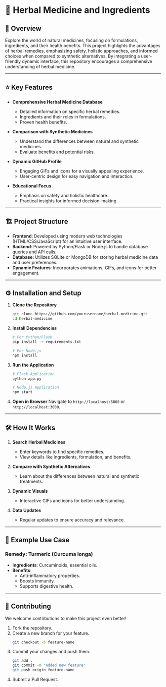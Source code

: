 # 🌿 Herbal Medicine and Ingredients

## 🧾 Overview
Explore the world of natural medicines, focusing on formulations, ingredients, and their health benefits. This project highlights the advantages of herbal remedies, emphasizing safety, holistic approaches, and informed choices when compared to synthetic alternatives. By integrating a user-friendly dynamic interface, this repository encourages a comprehensive understanding of herbal medicine.

---

## ⭐ Key Features

- **Comprehensive Herbal Medicine Database**
  - Detailed information on specific herbal remedies.
  - Ingredients and their roles in formulations.
  - Proven health benefits.

- **Comparison with Synthetic Medicines**
  - Understand the differences between natural and synthetic medicines.
  - Evaluate benefits and potential risks.

- **Dynamic GitHub Profile**
  - Engaging GIFs and icons for a visually appealing experience.
  - User-centric design for easy navigation and interaction.

- **Educational Focus**
  - Emphasis on safety and holistic healthcare.
  - Practical insights for informed decision-making.

---

## 🏗️ Project Structure

- **Frontend**: Developed using modern web technologies (HTML/CSS/JavaScript) for an intuitive user interface.
- **Backend**: Powered by Python/Flask or Node.js to handle database queries and API calls.
- **Database**: Utilizes SQLite or MongoDB for storing herbal medicine data and user preferences.
- **Dynamic Features**: Incorporates animations, GIFs, and icons for better engagement.

---

## ⚙️ Installation and Setup

1. **Clone the Repository**
   ```bash
   git clone https://github.com/yourusername/herbal-medicine.git
   cd herbal-medicine
   ```

2. **Install Dependencies**
   ```bash
   # For Python/Flask
   pip install -r requirements.txt

   # For Node.js
   npm install
   ```

3. **Run the Application**
   ```bash
   # Flask Application
   python app.py

   # Node.js Application
   npm start
   ```

4. **Open in Browser**
   Navigate to `http://localhost:5000` or `http://localhost:3000`.

---

## 🛠️ How It Works

1. **Search Herbal Medicines**
   - Enter keywords to find specific remedies.
   - View details like ingredients, formulation, and benefits.

2. **Compare with Synthetic Alternatives**
   - Learn about the differences between natural and synthetic treatments.

3. **Dynamic Visuals**
   - Interactive GIFs and icons for better understanding.

4. **Data Updates**
   - Regular updates to ensure accuracy and relevance.

---

## 🌟 Example Use Case

### Remedy: Turmeric (Curcuma longa)

- **Ingredients**: Curcuminoids, essential oils.
- **Benefits**:
  - Anti-inflammatory properties.
  - Boosts immunity.
  - Supports digestive health.

---

## 🤝 Contributing

We welcome contributions to make this project even better!

1. Fork the repository.
2. Create a new branch for your feature.
   ```bash
   git checkout -b feature-name
   ```
3. Commit your changes and push them.
   ```bash
   git add .
   git commit -m "Added new feature"
   git push origin feature-name
   ```
4. Submit a Pull Request.

